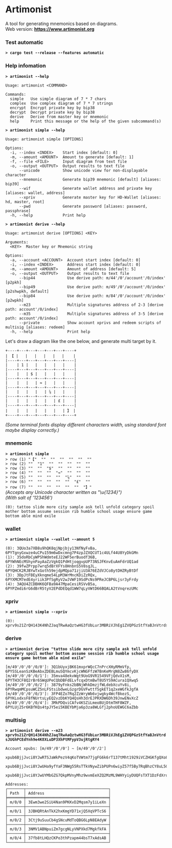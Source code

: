 # Artimonist
A tool for generating mnemonics based on diagrams.  
Web version: **<https://www.artimonist.org>**

### Test automatic
**`> cargo test --release --features automatic`**

### Help infomation
**`> artimonist --help`**
``` shell
Usage: artimonist <COMMAND>

Commands:
  simple   Use simple diagram of 7 * 7 chars
  complex  Use complex diagram of 7 * 7 strings
  encrypt  Encrypt private key by bip38
  decrypt  Decrypt private key by bip38
  derive   Derive from master key or mnemonic
  help     Print this message or the help of the given subcommand(s)
```
**`> artimonist simple --help`**
``` shell
Usage: artimonist simple [OPTIONS]

Options:
  -i, --index <INDEX>    Start index [default: 0]
  -m, --amount <AMOUNT>  Amount to generate [default: 1]
  -f, --file <FILE>      Input diagram from text file
  -o, --output <OUTPUT>  Output results to text file
      --unicode          Show unicode view for non-displayable character
      --mnemonic         Generate bip39 mnemonic [default] [aliases: bip39]
      --wif              Generate wallet address and private key [aliases: wallet, address]
      --xpriv            Generate master key for HD-Wallet [aliases: hd, master, root]
      --pwd              Generate password [aliases: password, passphrase]
  -h, --help             Print help
```
**`> artimonist derive --help`**
``` shell
Usage: artimonist derive [OPTIONS] <KEY>

Arguments:
  <KEY>  Master key or Mnemonic string

Options:
  -a, --account <ACCOUNT>  Account start index [default: 0]
  -i, --index <INDEX>      Address start index [default: 0]
  -m, --amount <AMOUNT>    Amount of address [default: 5]
  -o, --output <OUTPUT>    Output results to text file
      --bip44              Use derive path: m/44'/0'/account'/0/index' [p2pkh]
      --bip49              Use derive path: m/49'/0'/account'/0/index' [p2shwpkh, default]
      --bip84              Use derive path: m/84'/0'/account'/0/index' [p2wpkh]
      --m23                Multiple signatures address of 2-3 [derive path: account'/0/index]
      --m35                Multiple signatures address of 3-5 [derive path: account'/0/index]
      --private            Show account xprivs and redeem scripts of multisig [aliases: redeem]
  -h, --help               Print help
```

Let's draw a diagram like the one below, and generate multi target by it.
```
+----+---+---+---+---+---+----+
| 【 |   |   |   |   |   |    |
|----+---+---+---+---+---+----|
|    | 1 |   |   |   |   |    |
|----+---+---+---+---+---+----|
|    |   | $ |   |   |   |    |
|----+---+---+---+---+---+----|
|    |   |   | ≈ |   |   |    |
|----+---+---+---+---+---+----|
|    |   |   |   | ⅞ |   |    |
|----+---+---+---+---+---+----|
|    |   |   |   |   | £ |    |
|----+---+---+---+---+---+----|
|    |   |   |   |   |   | 】 |
+----+---+---+---+---+---+----+
```
_(Some terminal fonts display different characters width, using standard font maybe display correctly.)_

### mnemonic
**`> artimonist simple`**  
`> row (1) "【"  ""  ""  ""  ""  ""  ""`  
`> row (2) ""  "1"  ""  ""  ""  ""  ""`  
`> row (3) ""  ""  "$"  ""  ""  ""  ""`  
`> row (4) ""  ""  ""  "≈"  ""  ""  ""`  
`> row (5) ""  ""  ""  ""  "⅞"  ""  ""`  
`> row (6) ""  ""  ""  ""  ""  "£"  ""`  
`> row (7) ""  ""  ""  ""  ""  ""  "】"`  
_(Accepts any Unicode character written as "\u{1234}")_  
_(With salt of '123456')_  
``` shell
(0): tattoo slide more city sample ask tell unfold category spoil mother bottom assume session rib humble school usage ensure game bottom able mind exile
```

### wallet
**`> artimonist simple --wallet --amount 5`**  
``` shell
(0): 3QUo3a7XB8u9hQK8qjNpjbjy13NfNyFvBa, 6PYTgnyGxwze4uCPu159m6wDxcmng7P4zpJZXQCUT1c4ULf44U8YyDkGMn
(1): 35doRbCyWPShWdmteEJ22WF5erBuodf36B, 6PYWhNEcMShynPayAaZzVgkQ1PdHtjoqgvpUP73NSJFKnvEuAmFdrUQ1ad
(2): 39fwZPrpp7wrq5dBrXFYs8HnbnS5V8sgJL, 6PYQHCK2RJBYwTxGoth59ejdpMQpa71zjiU3A76EZdVJCo8ytDHZRyBtDf
(3): 3DpJtFBEyXknqme54LpM3WrMncKDiZzRQx, 6PYXMCM7edE4yriik3PfSgRyV2wJVWF19SdPcNs9PReJCBP6Ljsr3yFrdy
(4): 3AQU4ZCDBHK6QFBa9A47MpaCesiRSVvB5a, 6PYPZmdi6rG6dBrR5tyV2EPdDEQqd1WW7qLyVWtD66BQALA2tVnqrezUMc
``` 

### xpriv
**`> artimonist simple --xpriv`**  
``` shell
(0): xprv9s21ZrQH143K4NhZJaqTRwAaQztwHG3fUbLur3MBRiVJhEg1ZVQPGzStfYaBJnVtrdsJUGhPCEdYnh9e4K8XLuDP3XhPtMFypV3ujRtgRY4
```
### derive
**`> artimonist derive "tattoo slide more city sample ask tell unfold category spoil mother bottom assume session rib humble school usage ensure game bottom able mind exile"`**  
``` shell
[m/49'/0'/0'/0/0']: 3Q1bUyxjBK61mxprWQcC7nPrcXHyRMmVfp, 6PYSSLeanSzKBeAbxZDEBLmuSQYmcvKjcWNGFfzW7BnKeMrgN8Zw86fyDX
[m/49'/0'/0'/0/1']: 35mva48ekvWgt9UoG9VR1549VFjQdvX1sM, 6PYTH3CF8Q2rBr6SWqUPeCQbDBFdELvfcqxDtmBwT8U5YS9ACura1QXwq5
[m/49'/0'/0'/0/2']: 3879yFnks2bBNjWhkDmzjfWLdebXcuYv8i, 6PYRwqmMCpsuWCZ5nLFStsibdweLGzgrDGVFwttfSgkET1q2xeWGfkJgfA
[m/49'/0'/0'/0/3']: 3FP4EZo7Rq2ZzWryWb6vjwgky4WcfBkezS, 6PYKLodxsF8fNUrtsLyEQ2vzDbKYQ4QsHh3drEJPRXDW6Dh39JnwENvXcZ
[m/49'/0'/0'/0/4']: 3MkPDQviCAfv4KSZiLmeoBUjDtmTHF8WZF, 6PYLUj25r6KBfKQs4tpJY5ei5KBEYbMja6p3za8WLGfj2phoUEWGC6aZbb
```

### multisig
**`> artimonist derive --m23 xprv9s21ZrQH143K4NhZJaqTRwAaQztwHG3fUbLur3MBRiVJhEg1ZVQPGzStfYaBJnVtrdsJUGhPCEdYnh9e4K8XLuDP3XhPtMFypV3ujRtgRY4`**  
``` shell
Account xpubs: [m/49'/0'/0'] ~ [m/49'/0'/2']
  xpub6BjjJvci8YJwRTSJaWkPezV4qKoTVWtm77jgFG6k6rT137tMht1929iVCZHGKfgQXo865wuswijs7vMqzV9s4hGPK6u8pj8ckeipS9ULPxm
  xpub6BjjJvci8YJwUHa9yfYaF3NWg55RsTTkVNywZibPUPn6wiyZ57f5By7RqBhzCY8uL5GQfYatikaVLqyK8DUgi5ZrcGfLJaKraG8uXme82uq
  xpub6BjjJvci8YJwUYMbGZG7QkpMVnyMhz9wvmEeXZQ2MzML9WHYyiyDUQFsTXT1DzFdXroLXYfhtSJy9m6n9J5Ye66GyTPgcLgnJU1i54He8f9

Addresses:
┌───────┬────────────────────────────────────┐
│ Path  │ Address                            │
╞═══════╪════════════════════════════════════╡
│ m/0/0 │ 3Ewm3we2SiU4Nan9PKKvD2Mqsm7y1iLeXn │
├───────┼────────────────────────────────────┤
│ m/0/1 │ 3JBHQRtAnTkX2hxKmgYD71xjQ5XqVPTcS6 │
├───────┼────────────────────────────────────┤
│ m/0/2 │ 3Ctj9uSuuCb4gSNcuMdToQBG6LpN8EAdyW │
├───────┼────────────────────────────────────┤
│ m/0/3 │ 3NMV1ABNpuiZm7gcgNLyVNPXkd7MgkfkFA │
├───────┼────────────────────────────────────┤
│ m/0/4 │ 37fb8tLHQzCKPo3thPzapm44bsT7xAdsAB │
└───────┴────────────────────────────────────┘
```